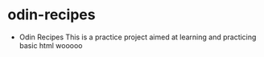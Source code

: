 # odin-recipes
* Odin Recipes
This is a practice project aimed at learning and practicing basic html wooooo